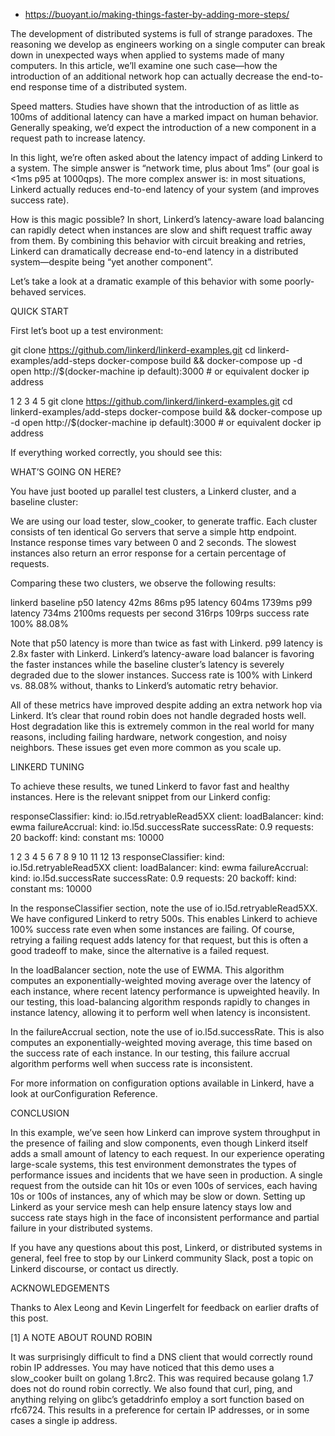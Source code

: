 

* https://buoyant.io/making-things-faster-by-adding-more-steps/

The development of distributed systems is full of strange paradoxes. The reasoning we develop as engineers working on a single computer can break down in unexpected ways when applied to systems made of many computers. In this article, we’ll examine one such case—how the introduction of an additional network hop can actually decrease the end-to-end response time of a distributed system.

Speed matters. Studies have shown that the introduction of as little as 100ms of additional latency can have a marked impact on human behavior. Generally speaking, we’d expect the introduction of a new component in a request path to increase latency.

In this light, we’re often asked about the latency impact of adding Linkerd to a system. The simple answer is “network time, plus about 1ms” (our goal is <1ms p95 at 1000qps). The more complex answer is: in most situations, Linkerd actually reduces end-to-end latency of your system (and improves success rate).

How is this magic possible? In short, Linkerd’s latency-aware load balancing can rapidly detect when instances are slow and shift request traffic away from them. By combining this behavior with circuit breaking and retries, Linkerd can dramatically decrease end-to-end latency in a distributed system—despite being “yet another component”.

Let’s take a look at a dramatic example of this behavior with some poorly-behaved services.

QUICK START

First let’s boot up a test environment:


git clone https://github.com/linkerd/linkerd-examples.git
cd linkerd-examples/add-steps
docker-compose build &amp;&amp; docker-compose up -d
open http://$(docker-machine ip default):3000 # or equivalent docker ip address

1
2
3
4
5
git clone https://github.com/linkerd/linkerd-examples.git
cd linkerd-examples/add-steps
docker-compose build &amp;&amp; docker-compose up -d
open http://$(docker-machine ip default):3000 # or equivalent docker ip address
 
If everything worked correctly, you should see this:



WHAT’S GOING ON HERE?

You have just booted up parallel test clusters, a Linkerd cluster, and a baseline cluster:



We are using our load tester, slow_cooker, to generate traffic. Each cluster consists of ten identical Go servers that serve a simple http endpoint. Instance response times vary between 0 and 2 seconds. The slowest instances also return an error response for a certain percentage of requests.

Comparing these two clusters, we observe the following results:

linkerd	baseline
p50 latency	42ms	86ms
p95 latency	604ms	1739ms
p99 latency	734ms	2100ms
requests per second	316rps	109rps
success rate	100%	88.08%
 

Note that p50 latency is more than twice as fast with Linkerd. p99 latency is 2.8x faster with Linkerd. Linkerd’s latency-aware load balancer is favoring the faster instances while the baseline cluster’s latency is severely degraded due to the slower instances. Success rate is 100% with Linkerd vs. 88.08% without, thanks to Linkerd’s automatic retry behavior.

All of these metrics have improved despite adding an extra network hop via Linkerd. It’s clear that round robin does not handle degraded hosts well. Host degradation like this is extremely common in the real world for many reasons, including failing hardware, network congestion, and noisy neighbors. These issues get even more common as you scale up.

LINKERD TUNING

To achieve these results, we tuned Linkerd to favor fast and healthy instances. Here is the relevant snippet from our Linkerd config:


responseClassifier:
  kind: io.l5d.retryableRead5XX
client:
  loadBalancer:
    kind: ewma
  failureAccrual:
    kind: io.l5d.successRate
    successRate: 0.9
    requests: 20
    backoff:
      kind: constant
      ms: 10000

1
2
3
4
5
6
7
8
9
10
11
12
13
responseClassifier:
  kind: io.l5d.retryableRead5XX
client:
  loadBalancer:
    kind: ewma
  failureAccrual:
    kind: io.l5d.successRate
    successRate: 0.9
    requests: 20
    backoff:
      kind: constant
      ms: 10000
 
In the responseClassifier section, note the use of io.l5d.retryableRead5XX. We have configured Linkerd to retry 500s. This enables Linkerd to achieve 100% success rate even when some instances are failing. Of course, retrying a failing request adds latency for that request, but this is often a good tradeoff to make, since the alternative is a failed request.

In the loadBalancer section, note the use of EWMA. This algorithm computes an exponentially-weighted moving average over the latency of each instance, where recent latency performance is upweighted heavily. In our testing, this load-balancing algorithm responds rapidly to changes in instance latency, allowing it to perform well when latency is inconsistent.

In the failureAccrual section, note the use of io.l5d.successRate. This is also computes an exponentially-weighted moving average, this time based on the success rate of each instance. In our testing, this failure accrual algorithm performs well when success rate is inconsistent.

For more information on configuration options available in Linkerd, have a look at ourConfiguration Reference.

CONCLUSION

In this example, we’ve seen how Linkerd can improve system throughput in the presence of failing and slow components, even though Linkerd itself adds a small amount of latency to each request. In our experience operating large-scale systems, this test environment demonstrates the types of performance issues and incidents that we have seen in production. A single request from the outside can hit 10s or even 100s of services, each having 10s or 100s of instances, any of which may be slow or down. Setting up Linkerd as your service mesh can help ensure latency stays low and success rate stays high in the face of inconsistent performance and partial failure in your distributed systems.

If you have any questions about this post, Linkerd, or distributed systems in general, feel free to stop by our Linkerd community Slack, post a topic on Linkerd discourse, or contact us directly.

ACKNOWLEDGEMENTS

Thanks to Alex Leong and Kevin Lingerfelt for feedback on earlier drafts of this post.

[1] A NOTE ABOUT ROUND ROBIN

It was surprisingly difficult to find a DNS client that would correctly round robin IP addresses. You may have noticed that this demo uses a slow_cooker built on golang 1.8rc2. This was required because golang 1.7 does not do round robin correctly. We also found that curl, ping, and anything relying on glibc’s getaddrinfo employ a sort function based on rfc6724. This results in a preference for certain IP addresses, or in some cases a single ip address.
